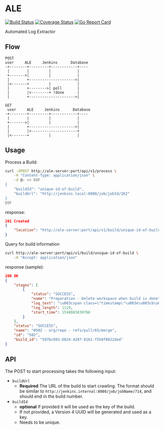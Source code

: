# ALE
[![Build Status](https://travis-ci.org/alde/ale.svg?branch=master)](https://travis-ci.org/alde/ale)
[![Coverage Status](https://coveralls.io/repos/github/alde/ale/badge.svg?branch=master)](https://coveralls.io/github/alde/ale?branch=master)
[![Go Report Card](https://goreportcard.com/badge/github.com/alde/ale)](https://goreportcard.com/report/github.com/alde/ale)

Automated Log Extractor

## Flow

```
POST
user     ALE     Jenkins      Database
-+--------+---------+------------+----
 |        |         |            |
 +------->|         |            |
 |        +--------------------->|
 |<-------+         |            |
 |        +-------->| poll       |
 |        |<--------+ !done      |
 |        +--------------------->|

GET
 user     ALE     Jenkins      Database
-+--------+---------+------------+----
 |        |         |            |
 +------->|         |            |
 |        +--------------------->|
 |        |<---------------------+
 |<-------+         |            |
```

## Usage

Process a Build:
```bash
curl -XPOST http://ale-server:port/api/v1/process \
    -H "Content-Type: application/json" \
    -d @- << EOF
{
    "buildId": "unique-id-of-build",
    "buildUrl": "http://jenkins.local:8080/job/jobId/262"
}
EOF
```
response:
```json
201 Created
{
    "location": "http://ale-server:port/api/v1/build/unique-id-of-build"
}
```

Query for build information
```bash
curl http://ale-server:port/api/v1/build/unique-id-of-build \
    -H "Accept: application/json"
```
response (sample):
```json
200 OK
{
    "stages": [
        {
            "status": "SUCCESS",
            "name": "Preparation - Delete workspace when build is done",
            "log_text": "\u003cspan class=\"timestamp\"\u003e\u003cb\u003e15:17:10\u003c/b\u003e \u003c/span\u003e\u003cstyle\u003e.timestamper-plain-text {visibility: hidden;}\u003c/style\u003e[WS-CLEANUP] Deleting project workspace...\n\u003cspan class=\"timestamp\"\u003e\u003cb\u003e15:17:10\u003c/b\u003e \u003c/span\u003e\u003cstyle\u003e.timestamper-plain-text {visibility: hidden;}\u003c/style\u003e[WS-CLEANUP] Deferred wipeout is used...\n\u003cspan class=\"timestamp\"\u003e\u003cb\u003e15:17:10\u003c/b\u003e \u003c/span\u003e\u003cstyle\u003e.timestamper-plain-text {visibility: hidden;}\u003c/style\u003e[WS-CLEANUP] done\n",
            "log_length": 1119,
            "start_time": 1548083830768
        }
    ],
    "status": "SUCCESS",
    "name": "#502 - org/repo - refs/pull/65/merge",
    "id": "502",
    "build_id": "597bc093-6824-4287-8161-f558f8022ded"
}
```

## API
The POST to start processing takes the following input:

* `buildUrl`
    * **Required** The URL of the build to start crawling. The format should be similar to `http://jenkins.internal:8080/job/jobName/714`, and should end in the build number.
* `buildId`
    * **optional** If provided it will be used as the key of the build.
    * If not provided, a Version 4 UUID will be generated and used as a key.
    * Needs to be unique.
